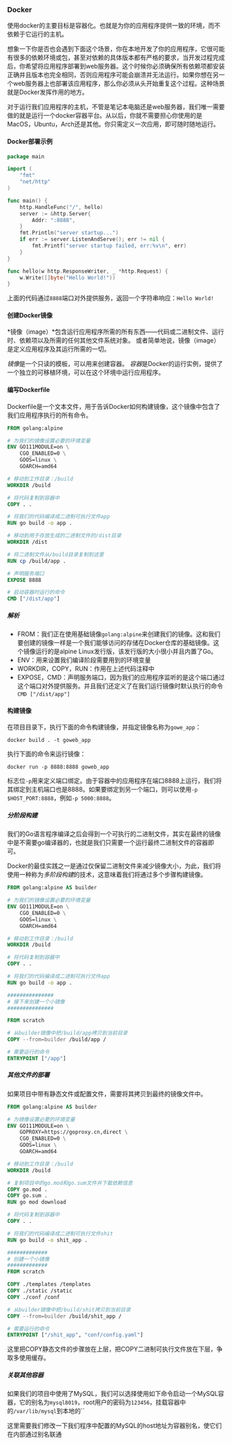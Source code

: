 ### Docker
使用docker的主要目标是容器化。也就是为你的应用程序提供一致的环境，而不依赖于它运行的主机。

想象一下你是否也会遇到下面这个场景，你在本地开发了你的应用程序，它很可能有很多的依赖环境或包，甚至对依赖的具体版本都有严格的要求，当开发过程完成后，你希望将应用程序部署到web服务器。这个时候你必须确保所有依赖项都安装正确并且版本也完全相同，否则应用程序可能会崩溃并无法运行。如果你想在另一个web服务器上也部署该应用程序，那么你必须从头开始重复这个过程。这种场景就是Docker发挥作用的地方。

对于运行我们应用程序的主机，不管是笔记本电脑还是web服务器，我们唯一需要做的就是运行一个docker容器平台。从以后，你就不需要担心你使用的是MacOS，Ubuntu，Arch还是其他。你只需定义一次应用，即可随时随地运行。

#### Docker部署示例
```Go
package main

import (
	"fmt"
	"net/http"
)

func main() {
	http.HandleFunc("/", hello)
	server := &http.Server{
		Addr: ":8888",
	}
	fmt.Println("server startup...")
	if err := server.ListenAndServe(); err != nil {
		fmt.Printf("server startup failed, err:%v\n", err)
	}
}

func hello(w http.ResponseWriter, _ *http.Request) {
	w.Write([]byte("Hello World!"))
}
```
上面的代码通过`8888`端口对外提供服务，返回一个字符串响应：`Hello World!`

#### 创建Docker镜像
*镜像（image）*包含运行应用程序所需的所有东西——代码或二进制文件、运行时、依赖项以及所需的任何其他文件系统对象。
或者简单地说，镜像（image）是定义应用程序及其运行所需的一切。

*镜像*是一个只读的模板，可以用来创建容器。
*容器*是Docker的运行实例，提供了一个独立的可移植环境，可以在这个环境中运行应用程序。


#### 编写Dockerfile
Dockerfile是一个文本文件，用于告诉Docker如何构建镜像，这个镜像中包含了我们应用程序执行的所有命令。
```Dockerfile
FROM golang:alpine

# 为我们的镜像设置必要的环境变量
ENV GO111MODULE=on \
    CGO_ENABLED=0 \
    GOOS=linux \
    GOARCH=amd64

# 移动到工作目录：/build
WORKDIR /build

# 将代码复制到容器中
COPY . .

# 将我们的代码编译成二进制可执行文件app
RUN go build -o app .

# 移动到用于存放生成的二进制文件的/dist目录
WORKDIR /dist

# 将二进制文件从/build目录复制到这里
RUN cp /build/app .

# 声明服务端口
EXPOSE 8888

# 启动容器时运行的命令
CMD ["/dist/app"]
```

##### 解析
- FROM：我们正在使用基础镜像`golang:alpine`来创建我们的镜像。这和我们要创建的镜像一样是一个我们能够访问的存储在Docker仓库的基础镜像。这个镜像运行的是alpine Linux发行版，该发行版的大小很小并且内置了Go。
- ENV：用来设置我们编译阶段需要用到的环境变量
- WORKDIR，COPY，RUN：作用在上述代码注释中
- EXPOSE，CMD：声明服务端口，因为我们的应用程序监听的是这个端口通过这个端口对外提供服务。并且我们还定义了在我们运行镜像时默认执行的命令`CMD ["/dist/app"]`

#### 构建镜像
在项目目录下，执行下面的命令构建镜像，并指定镜像名称为`gowe_app`：
```
docker build . -t goweb_app
```

执行下面的命令来运行镜像：
```
docker run -p 8888:8888 goweb_app
```
标志位`-p`用来定义端口绑定。由于容器中的应用程序在端口8888上运行，我们将其绑定到主机端口也是8888。如果要绑定到另一个端口，则可以使用`-p $HOST_PORT:8888`，例如`-p 5000:8888`。

##### 分阶段构建
我们的Go语言程序编译之后会得到一个可执行的二进制文件，其实在最终的镜像中是不需要go编译器的，也就是我们只需要一个运行最终二进制文件的容器即可。

Docker的最佳实践之一是通过仅保留二进制文件来减少镜像大小，为此，我们将使用一种称为*多阶段构建*的技术，这意味着我们将通过多个步骤构建镜像。
```Dockerfile
FROM golang:alpine AS builder

# 为我们的镜像设置必要的环境变量
ENV GO111MODULE=on \
    CGO_ENABLED=0 \
    GOOS=linux \
    GOARCH=amd64

# 移动到工作目录：/build
WORKDIR /build

# 将代码复制到容器中
COPY . .

# 将我们的代码编译成二进制可执行文件app
RUN go build -o app .

###############
# 接下来创建一个小镜像
###############

FROM scratch

# 从builder镜像中把/build/app拷贝到当前目录
COPY --from=builder /build/app /

# 需要运行的命令
ENTRYPOINT ["/app"]
```

##### 其他文件的部署
如果项目中带有静态文件或配置文件，需要将其拷贝到最终的镜像文件中。
```Dockerfile
FROM golang:alpine AS builder

# 为镜像设置必要的环境变量
ENV GO111MODULE=on \
    GOPROXY=https://goproxy.cn,direct \
    CGO_ENABLED=0 \
    GOOS=linux \
    GOARCH=amd64

# 移动到工作目录：/build
WORKDIR /build

# 复制项目中的go.mod和go.sum文件并下载依赖信息
COPY go.mod .
COPY go.sum .
RUN go mod download

# 将代码复制到容器中
COPY . .

# 将我们的代码编译成二进制可执行文件shit
RUN go build -o shit_app .

#############
# 创建一个小镜像
#############
FROM scratch

COPY ./templates /templates
COPY ./static /static
COPY ./conf /conf

# 从builder镜像中把/build/shit拷贝到当前目录
COPY --from=builder /build/shit_app /

# 需要运行的命令
ENTRYPOINT ["/shit_app", "conf/config.yaml"]
```
这里把COPY静态文件的步骤放在上层，把COPY二进制可执行文件放在下层，争取多使用缓存。

##### 关联其他容器
如果我们的项目中使用了MySQL，我们可以选择使用如下命令启动一个MySQL容器，它的别名为`mysql8019`，root用户的密码为`123456`，挂载容器中的`/var/lib/mysql`到本地的``

这里需要我们修改一下我们程序中配置的MySQL的host地址为容器别名，使它们在内部通过别名联通